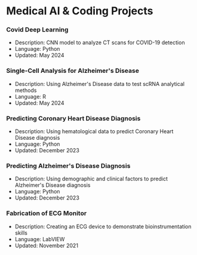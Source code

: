 # Medical AI & Coding Projects

### Covid Deep Learning 
- Description: CNN model to analyze CT scans for COVID-19 detection 
- Language: Python
- Updated: May 2024

### Single-Cell Analysis for Alzheimer's Disease 
- Description: Using Alzheimer's Disease data to test scRNA analytical methods
- Language: R
- Updated: May 2024

### Predicting Coronary Heart Disease Diagnosis
- Description: Using hematological data to predict Coronary Heart Disease diagnosis
- Language: Python
- Updated: December 2023

### Predicting Alzheimer's Disease Diagnosis
- Description: Using demographic and clinical factors to predict Alzheimer's Disease diagnosis
- Language: Python
- Updated: December 2023

### Fabrication of ECG Monitor
- Description: Creating an ECG device to demonstrate bioinstrumentation skills
- Language: LabVIEW
- Updated: November 2021
